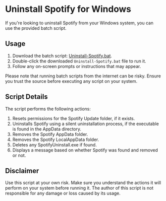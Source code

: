 # Uninstall Spotify for Windows

If you're looking to uninstall Spotify from your Windows system, you can use the provided batch script.

## Usage

1. Download the batch script: [Uninstall-Spotify.bat](https://raw.githack.com/amd64fox/Uninstall-Spotify/main/Uninstall-Spotify.bat).
2. Double-click the downloaded `Uninstall-Spotify.bat` file to run it.
3. Follow any on-screen prompts or instructions that may appear.

Please note that running batch scripts from the internet can be risky. Ensure you trust the source before executing any script on your system.

## Script Details

The script performs the following actions:

1. Resets permissions for the Spotify Update folder, if it exists.
2. Uninstalls Spotify using a silent uninstallation process, if the executable is found in the AppData directory.
3. Removes the Spotify AppData folder.
4. Removes the Spotify LocalAppData folder.
5. Deletes any SpotifyUninstall.exe if found.
6. Displays a message based on whether Spotify was found and removed or not.

## Disclaimer

Use this script at your own risk. Make sure you understand the actions it will perform on your system before running it. The author of this script is not responsible for any damage or loss caused by its usage.
